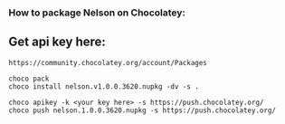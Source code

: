 ### How to package Nelson on Chocolatey:

## Get api key here:

```
https://community.chocolatey.org/account/Packages
```

```
choco pack
choco install nelson.v1.0.0.3620.nupkg -dv -s .

choco apikey -k <your key here> -s https://push.chocolatey.org/
choco push nelson.1.0.0.3620.nupkg -s https://push.chocolatey.org/
```
